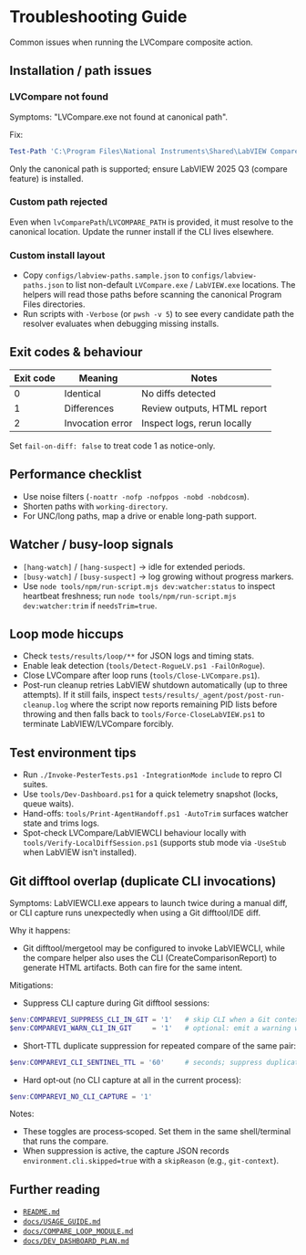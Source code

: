 <!-- markdownlint-disable-next-line MD041 -->
# Troubleshooting Guide

Common issues when running the LVCompare composite action.

## Installation / path issues

### LVCompare not found

Symptoms: "LVCompare.exe not found at canonical path".

Fix:

```powershell
Test-Path 'C:\Program Files\National Instruments\Shared\LabVIEW Compare\LVCompare.exe'
```

Only the canonical path is supported; ensure LabVIEW 2025 Q3 (compare feature) is installed.

### Custom path rejected

Even when `lvComparePath`/`LVCOMPARE_PATH` is provided, it must resolve to the canonical
location. Update the runner install if the CLI lives elsewhere.

### Custom install layout

- Copy `configs/labview-paths.sample.json` to `configs/labview-paths.json` to
  list non-default `LVCompare.exe` / `LabVIEW.exe` locations. The helpers will
  read those paths before scanning the canonical Program Files directories.
- Run scripts with `-Verbose` (or `pwsh -v 5`) to see every candidate path the
  resolver evaluates when debugging missing installs.

## Exit codes & behaviour

| Exit code | Meaning | Notes |
| --------- | ------- | ----- |
| 0 | Identical | No diffs detected |
| 1 | Differences | Review outputs, HTML report |
| 2 | Invocation error | Inspect logs, rerun locally |

Set `fail-on-diff: false` to treat code 1 as notice-only.

## Performance checklist

- Use noise filters (`-noattr -nofp -nofppos -nobd -nobdcosm`).
- Shorten paths with `working-directory`.
- For UNC/long paths, map a drive or enable long-path support.

## Watcher / busy-loop signals

- `[hang-watch]` / `[hang-suspect]` → idle for extended periods.
- `[busy-watch]` / `[busy-suspect]` → log growing without progress markers.
- Use `node tools/npm/run-script.mjs dev:watcher:status` to inspect heartbeat freshness; run
  `node tools/npm/run-script.mjs dev:watcher:trim` if `needsTrim=true`.

## Loop mode hiccups

- Check `tests/results/loop/**` for JSON logs and timing stats.
- Enable leak detection (`tools/Detect-RogueLV.ps1 -FailOnRogue`).
- Close LVCompare after loop runs (`tools/Close-LVCompare.ps1`).
- Post-run cleanup retries LabVIEW shutdown automatically (up to three attempts).
  If it still fails, inspect `tests/results/_agent/post/post-run-cleanup.log`
  where the script now reports remaining PID lists before throwing and then falls
  back to `tools/Force-CloseLabVIEW.ps1` to terminate LabVIEW/LVCompare forcibly.

## Test environment tips

- Run `./Invoke-PesterTests.ps1 -IntegrationMode include` to repro CI suites.
- Use `tools/Dev-Dashboard.ps1` for a quick telemetry snapshot (locks, queue waits).
- Hand-offs: `tools/Print-AgentHandoff.ps1 -AutoTrim` surfaces watcher state and trims logs.
- Spot-check LVCompare/LabVIEWCLI behaviour locally with
  `tools/Verify-LocalDiffSession.ps1` (supports stub mode via `-UseStub` when LabVIEW isn't installed).

## Git difftool overlap (duplicate CLI invocations)

Symptoms: LabVIEWCLI.exe appears to launch twice during a manual diff, or CLI capture runs unexpectedly when using a Git difftool/IDE diff.

Why it happens:
- Git difftool/mergetool may be configured to invoke LabVIEWCLI, while the compare helper also uses the CLI (CreateComparisonReport) to generate HTML artifacts. Both can fire for the same intent.

Mitigations:
- Suppress CLI capture during Git difftool sessions:

```powershell
$env:COMPAREVI_SUPPRESS_CLI_IN_GIT = '1'   # skip CLI when a Git context is detected
$env:COMPAREVI_WARN_CLI_IN_GIT     = '1'   # optional: emit a warning when in Git context
```

- Short‑TTL duplicate suppression for repeated compare of the same pair:

```powershell
$env:COMPAREVI_CLI_SENTINEL_TTL = '60'     # seconds; suppress duplicate CLI for (vi1,vi2[,reportPath]) within TTL
```

- Hard opt‑out (no CLI capture at all in the current process):

```powershell
$env:COMPAREVI_NO_CLI_CAPTURE = '1'
```

Notes:
- These toggles are process‑scoped. Set them in the same shell/terminal that runs the compare.
- When suppression is active, the capture JSON records `environment.cli.skipped=true` with a `skipReason` (e.g., `git-context`).

## Further reading

- [`README.md`](../README.md)
- [`docs/USAGE_GUIDE.md`](./USAGE_GUIDE.md)
- [`docs/COMPARE_LOOP_MODULE.md`](./COMPARE_LOOP_MODULE.md)
- [`docs/DEV_DASHBOARD_PLAN.md`](./DEV_DASHBOARD_PLAN.md)

